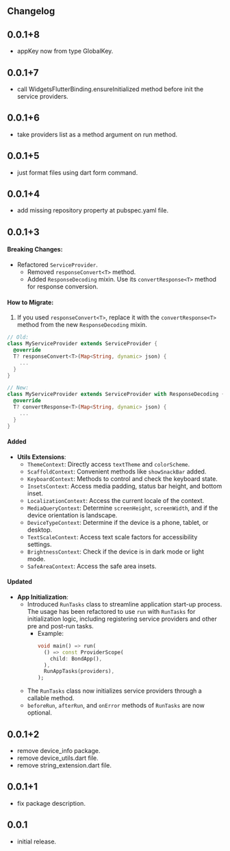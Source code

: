 ## Changelog

## 0.0.1+8

* appKey now from type GlobalKey<NavigatorState>.

## 0.0.1+7

* call WidgetsFlutterBinding.ensureInitialized method before init the service providers.

## 0.0.1+6

* take providers list as a method argument on run method.

## 0.0.1+5

* just format files using dart form command.

## 0.0.1+4

* add missing repository property at pubspec.yaml file.

## 0.0.1+3

#### Breaking Changes:

- Refactored `ServiceProvider`.
    - Removed `responseConvert<T>` method.
    - Added `ResponseDecoding` mixin. Use its `convertResponse<T>` method for response conversion.

#### How to Migrate:

1. If you used `responseConvert<T>`, replace it with the `convertResponse<T>` method from the
   new `ResponseDecoding`
   mixin.

```dart
// Old:
class MyServiceProvider extends ServiceProvider {
  @override
  T? responseConvert<T>(Map<String, dynamic> json) {
    ...
  }
}

// New:
class MyServiceProvider extends ServiceProvider with ResponseDecoding {
  @override
  T? convertResponse<T>(Map<String, dynamic> json) {
    ...
  }
}
```

#### Added

- **Utils Extensions**:
    - `ThemeContext`: Directly access `textTheme` and `colorScheme`.
    - `ScaffoldContext`: Convenient methods like `showSnackBar` added.
    - `KeyboardContext`: Methods to control and check the keyboard state.
    - `InsetsContext`: Access media padding, status bar height, and bottom inset.
    - `LocalizationContext`: Access the current locale of the context.
    - `MediaQueryContext`: Determine `screenHeight`, `screenWidth`, and if the device orientation is
      landscape.
    - `DeviceTypeContext`: Determine if the device is a phone, tablet, or desktop.
    - `TextScaleContext`: Access text scale factors for accessibility settings.
    - `BrightnessContext`: Check if the device is in dark mode or light mode.
    - `SafeAreaContext`: Access the safe area insets.

#### Updated

- **App Initialization**:
    - Introduced `RunTasks` class to streamline application start-up process. The usage has been
      refactored to use `run`
      with `RunTasks` for initialization logic, including registering service providers and other
      pre and post-run
      tasks.
        - Example:
          ```dart
          void main() => run(
            () => const ProviderScope(
              child: BondApp(),
            ),
            RunAppTasks(providers),
          );
          ```
    - The `RunTasks` class now initializes service providers through a callable method.
    - `beforeRun`, `afterRun`, and `onError` methods of `RunTasks` are now optional.

## 0.0.1+2

* remove device_info package.
* remove device_utils.dart file.
* remove string_extension.dart file.

## 0.0.1+1

* fix package description.

## 0.0.1

* initial release.